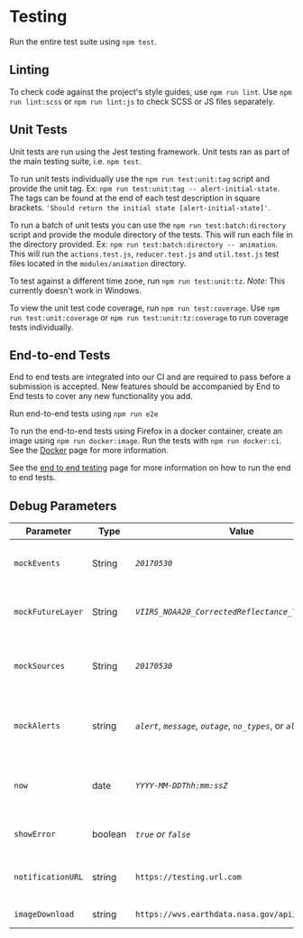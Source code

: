 
# Testing

Run the entire test suite using `npm test`.

## Linting

To check code against the project's style guides, use `npm run lint`.
Use `npm run lint:scss` or `npm run lint:js` to check SCSS or JS files separately.

## Unit Tests

Unit tests are run using the Jest testing framework. Unit tests ran as part of the main testing suite, i.e. `npm test`.

To run unit tests individually use the `npm run test:unit:tag` script and provide the unit tag. Ex: `npm run test:unit:tag -- alert-initial-state`. The tags can be found at the end of each test description in square brackets. `'Should return the initial state [alert-initial-state]'`.

To run a batch of unit tests you can use the `npm run test:batch:directory` script and provide the module directory of the tests. This will run each file in the directory provided. Ex: `npm run test:batch:directory -- animation`. This will run the `actions.test.js`, `reducer.test.js` and `util.test.js` test files located in the `modules/animation` directory.

To test against a different time zone, run `npm run test:unit:tz`. _Note:_ This currently doesn't work in Windows.

To view the unit test code coverage, run `npm run test:coverage`.
Use `npm run test:unit:coverage` or `npm run test:unit:tz:coverage` to run coverage tests individually.

## End-to-end Tests

End to end tests are integrated into our CI and are required to pass before a submission is accepted. New features should be accompanied by End to End tests to cover any new functionality you add.

Run end-to-end tests using `npm run e2e`

To run the end-to-end tests using Firefox in a docker container, create an image using `npm run docker:image`. Run the tests with `npm run docker:ci`. See the [Docker](docker.md) page for more information.

See the [end to end testing](e2e_testing.md) page for more information on how to run the end to end tests.

## Debug Parameters

| Parameter | Type | Value | Description |
| --------- | ----- | ----- | ----------- |
| `mockEvents` | String | *`20170530`* | Use the static JSON file with event feeds found at mock/events\_data.json-X |
| `mockFutureLayer` | String | *`VIIRS_NOAA20_CorrectedReflectance_TrueColor,5D`*| Pass layer `id` and `futureTime` to be parsed and added to that layer on page load |
| `mockSources` | String | *`20170530`* | Use the static JSON file with sources feeds found at mock/sources\_data.json-X |
| `mockAlerts` | string | *`alert`*, *`message`*, *`outage`*, *`no_types`*, or *`all_types`* | Use a static JSON file by passing the notification type. Local sources can be found at mock/notify_{string}.json |
| `now` | date | *`YYYY-MM-DDThh:mm:ssZ`* | Overrides the current date and time. This can be accessed on `config.initialDate` or `state.date.appNow`. |
| `showError` | boolean | *`true` or `false`* | If any value is specified, an error dialog will be shown on startup. |
| `notificationURL` | string | `https://testing.url.com` | Overrides the notification URL found in the features.json configuration file. |
| `imageDownload` | string | `https://wvs.earthdata.nasa.gov/api/v1/snapshot` | Overrides the image download URL
